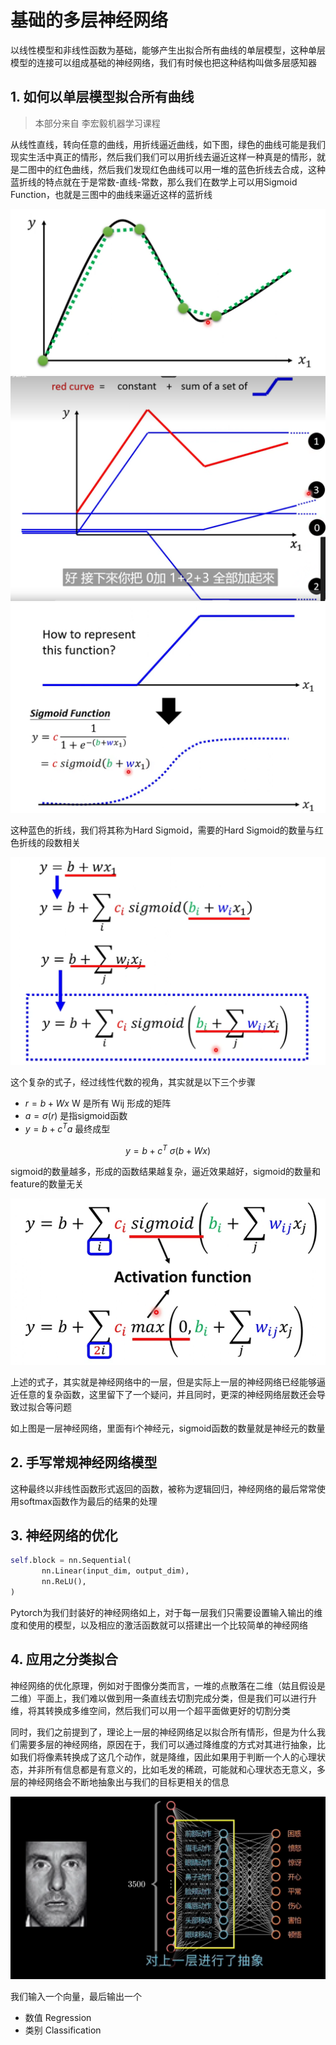 # 基础的多层神经网络

以线性模型和非线性函数为基础，能够产生出拟合所有曲线的单层模型，这种单层模型的连接可以组成基础的神经网络，我们有时候也把这种结构叫做多层感知器

## 1. 如何以单层模型拟合所有曲线

> 本部分来自 李宏毅机器学习课程

从线性直线，转向任意的曲线，用折线逼近曲线，如下图，绿色的曲线可能是我们现实生活中真正的情形，然后我们我们可以用折线去逼近这样一种真是的情形，就是二图中的红色曲线，然后我们发现红色曲线可以用一堆的蓝色折线去合成，这种蓝折线的特点就在于是常数-直线-常数，那么我们在数学上可以用Sigmoid Function，也就是三图中的曲线来逼近这样的蓝折线

​![image](assets/image-20240721135409-ikoxpa0.png)​![image](assets/image-20240721135434-ezhr59a.png)​![image](assets/image-20240721135839-4enpdeb.png)​

这种蓝色的折线，我们将其称为Hard Sigmoid，需要的Hard Sigmoid的数量与红色折线的段数相关

​![image](assets/image-20240721140619-tu6qzj7.png)​

这个复杂的式子，经过线性代数的视角，其实就是以下三个步骤

* $r = b+Wx$  W 是所有 Wij 形成的矩阵
* $a = \sigma(r)$        是指sigmoid函数
* $y = b+c^Ta$  最终成型

$$
y=b+c^T\ \sigma(b+Wx)
$$

sigmoid的数量越多，形成的函数结果越复杂，逼近效果越好，sigmoid的数量和feature的数量无关

​![image](assets/image-20240721155937-hde93tg.png)​

上述的式子，其实就是神经网络中的一层，但是实际上一层的神经网络已经能够逼近任意的复杂函数，这里留下了一个疑问，并且同时，更深的神经网络层数还会导致过拟合等问题

如上图是一层神经网络，里面有i个神经元，sigmoid函数的数量就是神经元的数量

## 2. 手写常规神经网络模型

这种最终以非线性函数形式返回的函数，被称为逻辑回归，神经网络的最后常常使用softmax函数作为最后的结果的处理

## 3. 神经网络的优化

```python
self.block = nn.Sequential(
       nn.Linear(input_dim, output_dim),
       nn.ReLU(),
)
```

Pytorch为我们封装好的神经网络如上，对于每一层我们只需要设置输入输出的维度和使用的模型，以及相应的激活函数就可以搭建出一个比较简单的神经网络

## 4. 应用之分类拟合

神经网络的优化原理，例如对于图像分类而言，一堆的点散落在二维（姑且假设是二维）平面上，我们难以做到用一条直线去切割完成分类，但是我们可以进行升维，将其转换成多维空间，然后我们可以用一个超平面做更好的切割分类

同时，我们之前提到了，理论上一层的神经网络足以拟合所有情形，但是为什么我们需要多层的神经网络，原因在于，我们可以通过降维度的方式对其进行抽象，比如我们将像素转换成了这几个动作，就是降维，因此如果用于判断一个人的心理状态，并非所有信息都是有意义的，比如毛发的稀疏，可能就和心理状态无意义，多层的神经网络会不断地抽象出与我们的目标更相关的信息

​![image](assets/image-20240812221745-km7ie20.png)​

我们输入一个向量，最后输出一个

* 数值 Regression
* 类别 Classification
